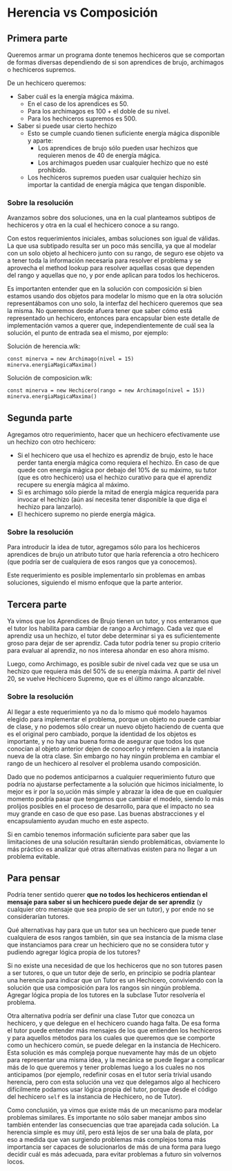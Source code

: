 # Herencia vs Composición

## Primera parte

Queremos armar un programa donte tenemos hechiceros que se comportan de formas diversas dependiendo de si son aprendices de brujo, archimagos o hechiceros supremos.

De un hechicero queremos:
- Saber cuál es la energía mágica máxima.
  - En el caso de los aprendices es 50.
  - Para los archimagos es 100 + el doble de su nivel.
  - Para los hechiceros supremos es 500.
- Saber si puede usar cierto hechizo
  - Esto se cumple cuando tienen suficiente energía mágica disponible y aparte:
    - Los aprendices de brujo sólo pueden usar hechizos que requieren menos de 40 de energía mágica.
    - Los archimagos pueden usar cualquier hechizo que no esté prohibido.
  - Los hechiceros supremos pueden usar cualquier hechizo sin importar la cantidad de energía mágica que tengan disponible.

### Sobre la resolución

Avanzamos sobre dos soluciones, una en la cual planteamos subtipos de hechiceros y otra en la cual el hechicero conoce a su rango.

Con estos requerimientos iniciales, ambas soluciones son igual de válidas. La que usa subtipado resulta ser un poco más sencilla, ya que al modelar con un solo objeto al hechicero junto con su rango, de seguro ese objeto va a tener toda la información necesaria para resolver el problema y se aprovecha el method lookup para resolver aquellas cosas que dependen del rango y aquellas que no, y por ende aplican para todos los hechiceros.

Es importanten entender que en la solución con composición si bien estamos usando dos objetos para modelar lo mismo que en la otra solución representábamos con uno solo, la interfaz del hechicero queremos que sea la misma. No queremos desde afuera tener que saber cómo está representado un hechicero, entonces para encapsular bien este detalle de implementación vamos a querer que, independientemente de cuál sea la solución, el punto de entrada sea el mismo, por ejemplo:

Solución de herencia.wlk:
```
const minerva = new Archimago(nivel = 15)
minerva.energiaMagicaMaxima()
```

Solución de composicion.wlk:
```
const minerva = new Hechicero(rango = new Archimago(nivel = 15))
minerva.energiaMagicaMaxima()
```

## Segunda parte

Agregamos otro requerimiento, hacer que un hechicero efectivamente use un hechizo con otro hechicero:
- Si el hechicero que usa el hechizo es aprendiz de brujo, esto le hace perder tanta energía mágica como requiera el hechizo. En caso de que quede con energía mágica por debajo del 10% de su máximo, su tutor (que es otro hechicero) usa el hechizo curativo para que el aprendiz recupere su energía mágica al máximo.
- Si es archimago sólo pierde la mitad de energía mágica requerida para invocar el hechizo (aún así necesita tener disponible la que diga el hechizo para lanzarlo).
- El hechicero supremo no pierde energía mágica.

### Sobre la resolución

Para introducir la idea de tutor, agregamos sólo para los hechiceros aprendices de brujo un atributo tutor que haría referencia a otro hechicero (que podría ser de cualquiera de esos rangos que ya conocemos).

Este requerimiento es posible implementarlo sin problemas en ambas soluciones, siguiendo el mismo enfoque que la parte anterior.

## Tercera parte

Ya vimos que los Aprendices de Brujo tienen un tutor, y nos enteramos que el tutor los habilita para cambiar de rango a Archimago. Cada vez que el aprendiz usa un hechizo, el tutor debe determinar si ya es suficientemente groso para dejar de ser aprendiz. Cada tutor podría tener su propio criterio para evaluar al aprendiz, no nos interesa ahondar en eso ahora mismo.

Luego, como Archimago, es posible subir de nivel cada vez que se usa un hechizo que requiera más del 50% de su energía máxima. A partir del nivel 20, se vuelve Hechicero Supremo, que es el último rango alcanzable.

### Sobre la resolución

Al llegar a este requerimiento ya no da lo mismo qué modelo hayamos elegido para implementar el problema, porque un objeto no puede cambiar de clase, y no podemos sólo crear un nuevo objeto haciendo de cuenta que es el original pero cambiado, porque la identidad de los objetos es importante, y no hay una buena forma de asegurar que todos los que conocían al objeto anterior dejen de conocerlo y referencien a la instancia nueva de la otra clase. Sin embargo no hay ningún problema en cambiar el rango de un hechicero al resolver el problema usando composición.

Dado que no podemos anticiparnos a cualquier requerimiento futuro que podría no ajustarse perfectamente a la solución que hicimos inicialmente, lo mejor es ir por la so,ución más simple y abrazar la idea de que en cualquier momento podría pasar que tengamos que cambiar el modelo, siendo lo más prolijos posibles en el proceso de desarrollo, para que el impacto no sea muy grande en caso de que eso pase. Las buenas abstracciones y el encapsulamiento ayudan mucho en este aspecto.

Si en cambio tenemos información suficiente para saber que las limitaciones de una solución resultarán siendo problemáticas, obviamente lo más práctico es analizar qué otras alternativas existen para no llegar a un problema evitable.

## Para pensar

Podría tener sentido querer **que no todos los hechiceros entiendan el mensaje para saber si un hechicero puede dejar de ser aprendiz** (y cualquier otro mensaje que sea propio de ser un tutor), y por ende no se considerarían tutores.

Qué alternativas hay para que un tutor sea un hechicero que puede tener cualquiera de esos rangos también, sin que sea instancia de la misma clase que instanciamos para crear un hechiciero que no se considera tutor y pudiendo agregar lógica propia de los tutores?

Si no existe una necesidad de que los hechiceros que no son tutores pasen a ser tutores, o que un tutor deje de serlo, en principio se podría plantear una herencia para indicar que un Tutor es un Hechicero, conviviendo con la solución que usa composición para los rangos sin ningún problema. Agregar lógica propia de los tutores en la subclase Tutor resolvería el problema.

Otra alternativa podría ser definir una clase Tutor que conozca un hechicero, y que delegue en el hechicero cuando haga falta. De esa forma el tutor puede entender más mensajes de los que entienden los hechiceros y para aquellos métodos para los cuales que queremos que se comporte como un hechicero común, se puede delegar en la instancia de Hechicero. Esta solución es más compleja porque nuevamente hay más de un objeto para representar una misma idea, y la mecánica se puede llegar a complicar más de lo que queremos y tener problemas luego a los cuales no nos anticipamos (por ejemplo, redefinir cosas en el tutor sería trivial usando herencia, pero con esta solución una vez que delegamos algo al hechicero difícilmente podamos usar lógica propia del tutor, porque desde el código del hechicero `self` es la instancia de Hechicero, no de Tutor).

Como conclusión, ya vimos que existe más de un mecanismo para modelar problemas similares. Es importante no sólo saber manejar ambos sino también entender las consecuencias que trae aparejada cada solución. La herencia simple es muy útil, pero está lejos de ser una bala de plata, por eso a medida que van surgiendo problemas más complejos toma más importancia ser capaces de solucionarlos de más de una forma para luego decidir cuál es más adecuada, para evitar problemas a futuro sin volvernos locos.